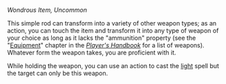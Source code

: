 *Wondrous Item, Uncommon*

This simple rod can transform into a variety of other weapon types; as an action, you can touch the item and transform it into any type of weapon of your choice as long as it lacks the "ammunition" property (see the "[Equipment](https://www.dndbeyond.com/sources/phb/equipment#Weapons)" chapter in the _[Player's Handbook](https://www.dndbeyond.com/sources/phb)_ for a list of weapons). Whatever form the weapon takes, you are proficient with it.

While holding the weapon, you can use an action to cast the [light](https://www.dndbeyond.com/spells/light) spell but the target can only be this weapon.